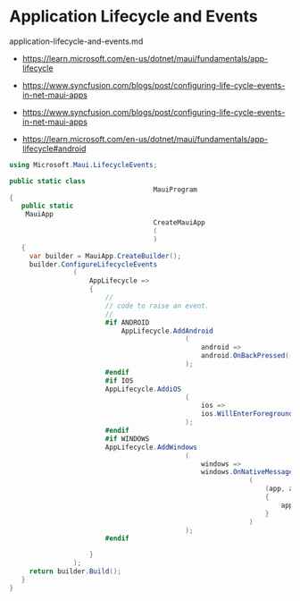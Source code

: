 # Application Lifecycle and Events

application-lifecycle-and-events.md

*   https://learn.microsoft.com/en-us/dotnet/maui/fundamentals/app-lifecycle

*   https://www.syncfusion.com/blogs/post/configuring-life-cycle-events-in-net-maui-apps

*   https://www.syncfusion.com/blogs/post/configuring-life-cycle-events-in-net-maui-apps


*    https://learn.microsoft.com/en-us/dotnet/maui/fundamentals/app-lifecycle#android


```csharp
using Microsoft.Maui.LifecycleEvents;

public static class 
                                    MauiProgram
{
   public static
    MauiApp
                                    CreateMauiApp
                                    (                                        
                                    )
   {
     var builder = MauiApp.CreateBuilder();
     builder.ConfigureLifecycleEvents
                (
                    AppLifecycle => 
                    {
                        //
                        // code to raise an event.
                        //
                        #if ANDROID
                            AppLifecycle.AddAndroid
                                            (
                                                android => 
                                                android.OnBackPressed((activity) => BackPressed())
                                            );
                        #endif
                        #if IOS
                        AppLifecycle.AddiOS
                                            (
                                                ios => 
                                                ios.WillEnterForeground((app) => EnteredForeground())
                                            );
                        #endif
                        #if WINDOWS
                        AppLifecycle.AddWindows
                                            (
                                                windows =>
                                                windows.OnNativeMessage
                                                            (
                                                                (app, args) => 
                                                                {
                                                                    app.ExtendsContentIntoTitleBar = false;
                                                                }
                                                            )
                                            );
                        #endif

                    }
                );
     return builder.Build();
   }
}
```
